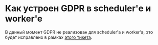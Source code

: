 # Как устроен GDPR в scheduler'е и worker'e

В данный момент GDPR не реализован для scheduler'а и worker'а, это будет исправлено в рамках [этого тикета](https://st.yandex-team.ru/ZION-239).
